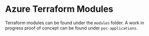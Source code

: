 # Azure Terraform Modules

Terraform modules can be found under the `modules` folder. A work in progress proof of concept can be found under `poc-applications`.

